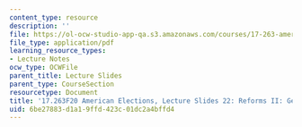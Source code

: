 ```yaml
---
content_type: resource
description: ''
file: https://ol-ocw-studio-app-qa.s3.amazonaws.com/courses/17-263-american-elections-fall-2020/6be27883d1a19ffd423c01dc2a4bffd4_MIT17_263F20_Lec22.pdf
file_type: application/pdf
learning_resource_types:
- Lecture Notes
ocw_type: OCWFile
parent_title: Lecture Slides
parent_type: CourseSection
resourcetype: Document
title: '17.263F20 American Elections, Lecture Slides 22: Reforms II: Gerrymandering'
uid: 6be27883-d1a1-9ffd-423c-01dc2a4bffd4
---
```

